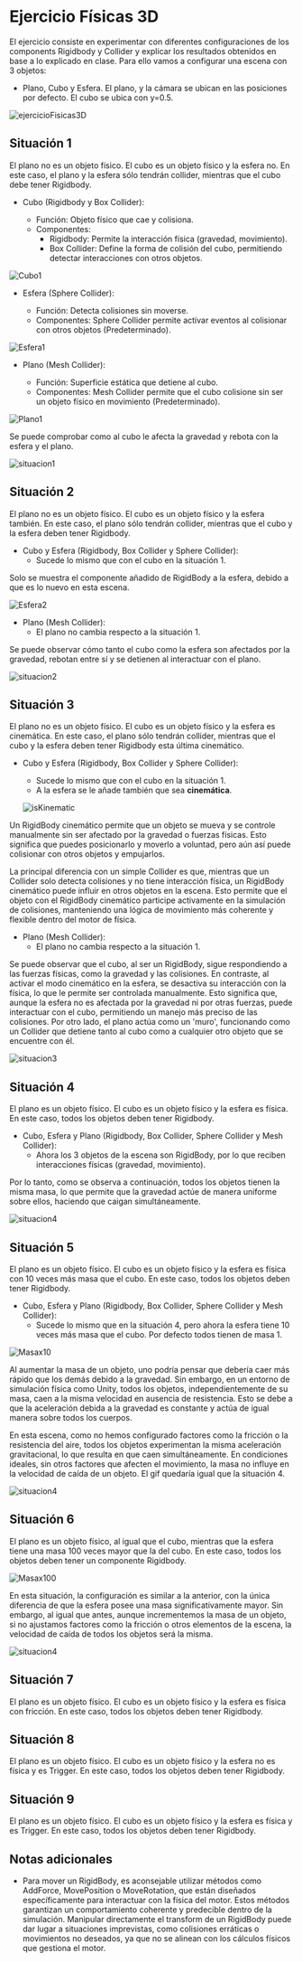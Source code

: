 # Ejercicio Físicas 3D

El ejercicio consiste en experimentar con diferentes configuraciones de los components Rigidbody y Collider y explicar los resultados obtenidos en base a lo explicado en clase. Para ello vamos a configurar una escena con 3 objetos:

- Plano, Cubo y Esfera. El plano, y la cámara se ubican en las posiciones por defecto. El cubo se ubica con y=0.5.

![ejercicioFisicas3D](https://github.com/user-attachments/assets/6fc2d94b-6553-4cc6-b845-2f3050aa3b9f)


## Situación 1

El plano no es un objeto físico. El cubo es un objeto físico y la esfera no. En este caso, el plano y la esfera sólo tendrán collider, mientras que el cubo debe tener Rigidbody.

- Cubo (Rigidbody y Box Collider):
  
  - Función: Objeto físico que cae y colisiona.
  - Componentes:
    - Rigidbody: Permite la interacción física (gravedad, movimiento).
    - Box Collider: Define la forma de colisión del cubo, permitiendo detectar interacciones con otros objetos.

![Cubo1](https://github.com/user-attachments/assets/3a7ba7b6-9b98-4980-b6b2-3d756f8783fb)

- Esfera (Sphere Collider):

  - Función: Detecta colisiones sin moverse.
  - Componentes: Sphere Collider permite activar eventos al colisionar con otros objetos (Predeterminado).

![Esfera1](https://github.com/user-attachments/assets/121cb1b7-cc80-485d-8d6f-0292fa24a8c0)

- Plano (Mesh Collider):

  - Función: Superficie estática que detiene al cubo.
  - Componentes: Mesh Collider permite que el cubo colisione sin ser un objeto físico en movimiento (Predeterminado).

![Plano1](https://github.com/user-attachments/assets/80fab29a-8e42-41fb-ab28-8180e1c3ecaf)

Se puede comprobar como al cubo le afecta la gravedad y rebota con la esfera y el plano.

![situacion1](https://github.com/user-attachments/assets/6a48aabc-3cc1-47cf-bd6f-81c77f0e2a3b)

## Situación 2

El plano no es un objeto físico. El cubo es un objeto físico y la esfera también. En este caso, el plano sólo tendrán collider, mientras que el cubo y la esfera deben tener Rigidbody.

- Cubo y Esfera (Rigidbody, Box Collider y Sphere Collider):
  - Sucede lo mismo que con el cubo en la situación 1.

Solo se muestra el componente añadido de RigidBody a la esfera, debido a que es lo nuevo en esta escena.

![Esfera2](https://github.com/user-attachments/assets/a8b27327-3738-4843-aaa1-20604a8b8f3f)

- Plano (Mesh Collider):
  - El plano no cambia respecto a la situación 1.
 
Se puede observar cómo tanto el cubo como la esfera son afectados por la gravedad, rebotan entre sí y se detienen al interactuar con el plano.

![situacion2](https://github.com/user-attachments/assets/5673bbc1-27b6-44d5-b0e5-9a902d13c689)

## Situación 3

El plano no es un objeto físico. El cubo es un objeto físico y la esfera es cinemática. En este caso, el plano sólo tendrán collider, mientras que el cubo y la esfera deben tener Rigidbody esta última cinemático.

- Cubo y Esfera (Rigidbody, Box Collider y Sphere Collider):
  - Sucede lo mismo que con el cubo en la situación 1.
  - A la esfera se le añade también que sea **cinemática**.
 
  ![isKinematic](https://github.com/user-attachments/assets/0d380056-7b10-4adc-b1f0-5d620b97a45d)

Un RigidBody cinemático permite que un objeto se mueva y se controle manualmente sin ser afectado por la gravedad o fuerzas físicas. Esto significa que puedes posicionarlo y moverlo a voluntad, pero aún así puede colisionar con otros objetos y empujarlos.

La principal diferencia con un simple Collider es que, mientras que un Collider solo detecta colisiones y no tiene interacción física, un RigidBody cinemático puede influir en otros objetos en la escena. Esto permite que el objeto con el RigidBody cinemático participe activamente en la simulación de colisiones, manteniendo una lógica de movimiento más coherente y flexible dentro del motor de física.

- Plano (Mesh Collider):
  - El plano no cambia respecto a la situación 1.

Se puede observar que el cubo, al ser un RigidBody, sigue respondiendo a las fuerzas físicas, como la gravedad y las colisiones. En contraste, al activar el modo cinemático en la esfera, se desactiva su interacción con la física, lo que le permite ser controlada manualmente. Esto significa que, aunque la esfera no es afectada por la gravedad ni por otras fuerzas, puede interactuar con el cubo, permitiendo un manejo más preciso de las colisiones. Por otro lado, el plano actúa como un 'muro', funcionando como un Collider que detiene tanto al cubo como a cualquier otro objeto que se encuentre con él.

![situacion3](https://github.com/user-attachments/assets/874e248c-ab8d-4c8d-8d13-51cfac810efa)

## Situación 4

El plano es un objeto físico. El cubo es un objeto físico y la esfera es física. En este caso, todos los objetos deben tener Rigidbody.

- Cubo, Esfera y Plano (Rigidbody, Box Collider, Sphere Collider y Mesh Collider):
  - Ahora los 3 objetos de la escena son RigidBody, por lo que reciben interacciones físicas (gravedad, movimiento).

Por lo tanto, como se observa a continuación, todos los objetos tienen la misma masa, lo que permite que la gravedad actúe de manera uniforme sobre ellos, haciendo que caigan simultáneamente.

![situacion4](https://github.com/user-attachments/assets/822a00b0-a10a-475c-acfa-239310c8951b)

## Situación 5

El plano es un objeto físico. El cubo es un objeto físico y la esfera es física con 10 veces más masa que el cubo. En este caso, todos los objetos deben tener Rigidbody.

- Cubo, Esfera y Plano (Rigidbody, Box Collider, Sphere Collider y Mesh Collider):
  - Sucede lo mismo que en la situación 4, pero ahora la esfera tiene 10 veces más masa que el cubo. Por defecto todos tienen de masa 1.

![Masax10](https://github.com/user-attachments/assets/11e8f4d7-959b-46a5-99f8-9fbdee1ce5b3)

Al aumentar la masa de un objeto, uno podría pensar que debería caer más rápido que los demás debido a la gravedad. Sin embargo, en un entorno de simulación física como Unity, todos los objetos, independientemente de su masa, caen a la misma velocidad en ausencia de resistencia. Esto se debe a que la aceleración debida a la gravedad es constante y actúa de igual manera sobre todos los cuerpos.

En esta escena, como no hemos configurado factores como la fricción o la resistencia del aire, todos los objetos experimentan la misma aceleración gravitacional, lo que resulta en que caen simultáneamente. En condiciones ideales, sin otros factores que afecten el movimiento, la masa no influye en la velocidad de caída de un objeto. El gif quedaría igual que la situación 4.

![situacion4](https://github.com/user-attachments/assets/822a00b0-a10a-475c-acfa-239310c8951b)

## Situación 6

El plano es un objeto físico, al igual que el cubo, mientras que la esfera tiene una masa 100 veces mayor que la del cubo. En este caso, todos los objetos deben tener un componente Rigidbody.

![Masax100](https://github.com/user-attachments/assets/6b17a23a-3a15-4cd8-b360-68a47b9c3c58)

En esta situación, la configuración es similar a la anterior, con la única diferencia de que la esfera posee una masa significativamente mayor. Sin embargo, al igual que antes, aunque incrementemos la masa de un objeto, si no ajustamos factores como la fricción o otros elementos de la escena, la velocidad de caída de todos los objetos será la misma.

![situacion4](https://github.com/user-attachments/assets/822a00b0-a10a-475c-acfa-239310c8951b)

## Situación 7

El plano es un objeto físico. El cubo es un objeto físico y la esfera es física con fricción. En este caso, todos los objetos deben tener Rigidbody.

## Situación 8

El plano es un objeto físico. El cubo es un objeto físico y la esfera no es física y es Trigger. En este caso, todos los objetos deben tener Rigidbody.

## Situación 9

El plano es un objeto físico. El cubo es un objeto físico y la esfera es física y es Trigger. En este caso, todos los objetos deben tener Rigidbody.

## Notas adicionales

- Para mover un RigidBody, es aconsejable utilizar métodos como AddForce, MovePosition o MoveRotation, que están diseñados específicamente para interactuar con la física del motor. Estos métodos garantizan un comportamiento coherente y predecible dentro de la simulación. Manipular directamente el transform de un RigidBody puede dar lugar a situaciones imprevistas, como colisiones erráticas o movimientos no deseados, ya que no se alinean con los cálculos físicos que gestiona el motor.
